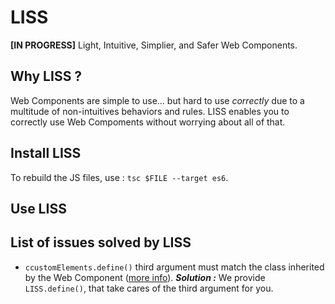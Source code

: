 # LISS
**[IN PROGRESS]** Light, Intuitive, Simplier, and Safer Web Components.

## Why LISS ?

Web Components are simple to use... but hard to use *correctly* due to a multitude of non-intuitives behaviors and rules. LISS enables you to correctly use Web Compoments without worrying about all of that.

## Install LISS

To rebuild the JS files, use : `tsc $FILE --target es6`.

## Use LISS

## List of issues solved by LISS

- `ccustomElements.define()` third argument must match the class inherited by the Web Component ([more info](https://developer.mozilla.org/en-US/docs/Web/API/CustomElementRegistry/define)).
***Solution :*** We provide `LISS.define()`, that take cares of the third argument for you.